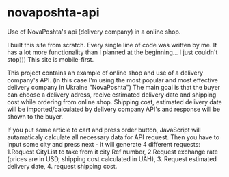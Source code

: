 # novaposhta-api
Use of NovaPoshta's api (delivery company) in a online shop.


I built this site from scratch. Every single line of code was written by me. 
It has a lot more functionality than I planned at the beginning... I just couldn't stop)))
This site is mobile-first.

This project contains an example of online shop and use of a delivery company's API. (in this case I'm using the most popular and most effective delivery company in Ukraine "NovaPoshta")
The main goal is that the buyer can choose a delivery adress, recive estimated delivery date and shipping cost while ordering from online shop.
Shipping cost, estimated delivery date will be imported/calculated by delivery company API's and response will be shown to the buyer.

If you put some article to cart and press order button, JavaScript will autamaticaly calculate all necessary data for API request. Then you have to input some city and press next - it will generate 4 different requests: 1.Request CityList to take from it city Ref number, 2.Request exchange rate (prices are in USD, shipping cost calculated in UAH), 3. Request estimated delivery date, 4. request shipping cost.

